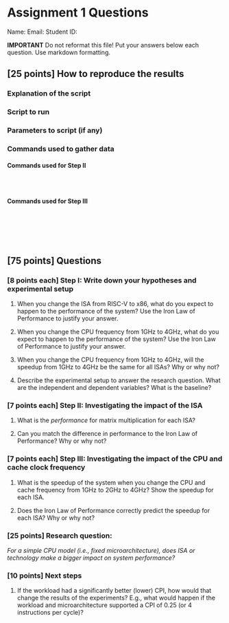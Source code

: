 # Assignment 1 Questions

Name:
Email:
Student ID:

**IMPORTANT** Do not reformat this file!
Put your answers below each question.
Use markdown formatting.

## [25 points] How to reproduce the results

### Explanation of the script

### Script to run

### Parameters to script (if any)

### Commands used to gather data

#### Commands used for Step II

```shell

```

```shell

```

```shell

```

#### Commands used for Step III

```shell

```

```shell

```

```shell

```

```shell

```

```shell

```

```shell

```

## [75 points] Questions

### [8 points each] Step I: Write down your hypotheses and experimental setup

1. When you change the ISA from RISC-V to x86, what do you expect to happen to the performance of the system? Use the Iron Law of Performance to justify your answer.

2. When you change the CPU frequency from 1GHz to 4GHz, what do you expect to happen to the performance of the system? Use the Iron Law of Performance to justify your answer.

3. When you change the CPU frequency from 1GHz to 4GHz, will the speedup from 1GHz to 4GHz be the same for all ISAs? Why or why not?

4. Describe the experimental setup to answer the research question. What are the independent and dependent variables? What is the baseline?

### [7 points each] Step II: Investigating the impact of the ISA

1. What is the *performance* for matrix multiplication for each ISA?

2. Can you match the difference in performance to the Iron Law of Performance? Why or why not?

### [7 points each] Step III: Investigating the impact of the CPU and cache clock frequency

1. What is the speedup of the system when you change the CPU and cache frequency from 1GHz to 2GHz to 4GHz? Show the speedup for each ISA.

2. Does the Iron Law of Performance correctly predict the speedup for each ISA? Why or why not?

### [25 points] Research question:

*For a simple CPU model (i.e., fixed microarchitecture), does ISA or technology make a bigger impact on system performance?*

### [10 points] Next steps

1. If the workload had a significantly better (lower) CPI, how would that change the results of the experiments? E.g., what would happen if the workload and microarchitecture supported a CPI of 0.25 (or 4 instructions per cycle)?
